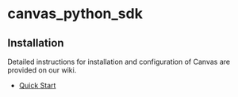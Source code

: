 canvas_python_sdk
=================

Installation
-------------

Detailed instructions for installation and configuration of Canvas are provided
on our wiki.

 * [Quick Start](https://github.com/penzance/canvas_python_sdk/wiki)
 
